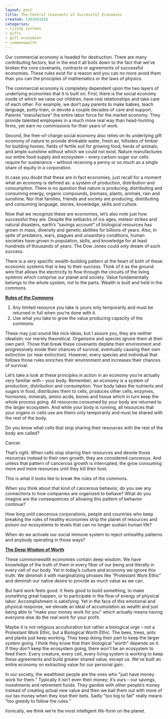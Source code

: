 ```yaml
---
layout: post
title: The Central Covenants of Successful Economies
created: 1302041016
categories:
- living systems
- gifts
- gift economies
- commonwealth
---
```

<div class="content clear-block"><p>Our commercial economy is headed for destruction. There are many contributing factors, but in the end it all boils down to the fact that we’ve broken the core covenants, contracts or agreements of successful economies. These rules exist for a reason and you can no more avoid them than you can the principles of mathematics or the laws of physics.</p><p>The commercial economy is completely dependent upon the two layers of underlying economies that it is built on. First, there is the social economy inside of which we raise our children, have real relationships and take care of each other. For example, we don’t pay parents to make babies, teach language, potty-train, or devote a couple decades of care and support. Parents “manufacture” the entire labor force for the market economy. They provide talented employees in a much more real way than head-hunting firms, yet earn no commissions for their years of work.<!--break--></p><p>Second, the free-of-charge social economy also relies on its underlying gift economy of nature to provide drinkable water, fresh air, hillsides of timber for building homes, fields of fertile soil for growing food, herds of animals, and ample sunshine without which we could not exist. Nature manufactures our entire food supply and ecosystem – every carbon-sugar our cells require for sustenance – without receiving a penny or so much as a single share of equity in a corporation.</p><p>In case you doubt that these are in fact economies, just recall for a moment what an economy is defined as: a system of production, distribution and consumption. There is no question that nature is producing, distributing and consuming energy, organic compounds, biomass, plants, animals, rain and sunshine. Nor that families, friends and society are producing, distributing and consuming language, stories, knowledge, skills and culture.</p><p>Now that we recognize these are economies, let’s also note just how successful they are. Despite the setbacks of ice ages, meteor strikes and natural disasters, earth’s “savings account” of biological resources has grown in mass, diversity and genetic abilities for billions of years. Also, in spite of predators, wars, plagues and unsanitary conditions, human societies have grown in population, skills, and knowledge for at least hundreds of thousands of years. The Dow Jones could only dream of such success.</p><p>There is a very specific wealth-building pattern at the heart of both of these economic systems that is key to their success. Think of it as the ground wire that allows the electricity to flow through the circuits of the living systems which comprise our planet and society. Value fundamentally belongs to the whole system, not to the parts. Wealth is built and held in the commons.</p><p><u><strong>Rules of the Commons</strong></u></p><ol><li>Any limited resource you take is yours only temporarily and must be returned in full when you’re done with it.</li><li>Use what you take to grow the value producing capacity of the commons.</li></ol><p>These may just sound like nice ideas, but I assure you, they are neither idealistic nor merely theoretical. Organisms and species ignore them at their own peril. Those that break these covenants deplete their environment and progressively erode their chances of survival, eventually causing their own extinction (or near extinction). However, every species and individual that follows those rules enriches their environment and increases their chances of survival.</p><p>Let’s take a look at these principles in action in an economy you’re actually very familiar with – your body. Remember, an economy is a system of production, distribution and consumption. Your body takes the nutrients and sugars in food, distributes them to cells, produces other cells, enzymes, hormones, minerals, amino acids, bones and tissue which in turn keep the whole process going. All resources consumed by your body are returned to the larger ecosystem. And while your body is running, all resources that your organs or cells use are theirs only temporarily and must be shared with the rest of the body.</p><p>Do you know what cells that stop sharing their resources with the rest of the body are called?</p><p>Cancer.</p><p>That’s right. When cells stop sharing their resources and devote those resources instead to their own growth, they are considered cancerous. And unless that pattern of cancerous growth is interrupted, the grow consuming more and more resources until they kill their host.</p><p>This is what it looks like to break the rules of the commons.</p><p>When you think about that kind of cancerous behavior, do you see any connections to how companies are organized to behave? What do you imagine are the consequences of allowing this pattern of behavior continue?</p><p>How long until cancerous corporations, people and countries who keep breaking the rules of healthy economies strip the planet of resources and poison our ecosystems to levels that can no longer sustain human life?</p><p>When do we activate our social immune system to reject unhealthy patterns and anybody operating in those ways?</p><p><u><strong>The Deep Wisdom of Worth</strong></u></p><p>These commonwealth economies contain deep wisdom. We have knowledge of the truth of them in every fiber of our being and literally in every cell of our body. Yet in today’s culture and economy we ignore this truth. We diminish it with marginalizing phrases like “Protestant Work Ethic” and diminish our native desire to provide as much value as we can.</p><p>But hard work feels good. It feels good to build something, to make something great happen, or to participate in the flow of energy of physical labor. Accomplishment is satisfying. Yet in the face of this emotional and physical response, we elevate an ideal of accumulation as wealth and just being able to “make your money work for you” which actually means having everyone else do the real work for your profit.</p><p>Maybe it is not religious acculturation but rather a biological urge – not a Protestant Work Ethic, but a Biological Worth Ethic. The bees, trees, ants and plants just keep working. They keep doing their part to keep the larger system going. I think they know that their biological "worth" depends on it. If they don’t keep the ecosystem going, there won’t be an ecosystem to feed them. Every creature, every cell, every living system is working to keep these agreements and build greater shared value, except us. We’ve built an entire economy on extracting value for our personal gain.</p><p>In our society, the wealthiest people are the ones who "just have money work for them." Typically it isn’t even their money; it’s ours – our savings, investments and retirement funds. They gamble with other people’s money instead of creating actual new value and then we bail them out with more of our tax money when they lose their bets. Sadly "too big to fail" really means "too greedy to follow the rules."</p><p>Ironically, we think we’re the most intelligent life-form on the planet.</p></div>

